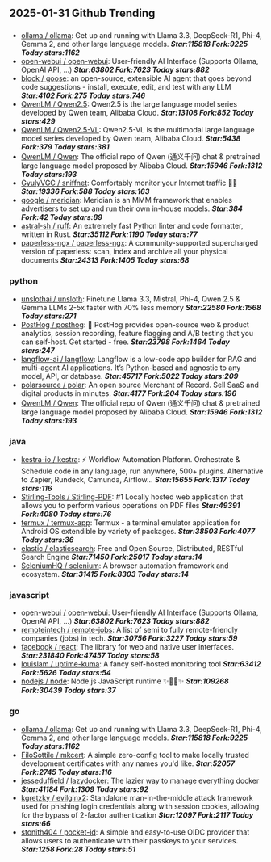 ## 2025-01-31 Github Trending

### 
* [ollama / ollama](https://github.com/ollama/ollama): Get up and running with Llama 3.3, DeepSeek-R1, Phi-4, Gemma 2, and other large language models. ***Star:115818 Fork:9225 Today stars:1162***
* [open-webui / open-webui](https://github.com/open-webui/open-webui): User-friendly AI Interface (Supports Ollama, OpenAI API, ...) ***Star:63802 Fork:7623 Today stars:882***
* [block / goose](https://github.com/block/goose): an open-source, extensible AI agent that goes beyond code suggestions - install, execute, edit, and test with any LLM ***Star:4102 Fork:275 Today stars:746***
* [QwenLM / Qwen2.5](https://github.com/QwenLM/Qwen2.5): Qwen2.5 is the large language model series developed by Qwen team, Alibaba Cloud. ***Star:13108 Fork:852 Today stars:429***
* [QwenLM / Qwen2.5-VL](https://github.com/QwenLM/Qwen2.5-VL): Qwen2.5-VL is the multimodal large language model series developed by Qwen team, Alibaba Cloud. ***Star:5438 Fork:379 Today stars:381***
* [QwenLM / Qwen](https://github.com/QwenLM/Qwen): The official repo of Qwen (通义千问) chat & pretrained large language model proposed by Alibaba Cloud. ***Star:15946 Fork:1312 Today stars:193***
* [GyulyVGC / sniffnet](https://github.com/GyulyVGC/sniffnet): Comfortably monitor your Internet traffic 🕵️‍♂️ ***Star:19336 Fork:588 Today stars:163***
* [google / meridian](https://github.com/google/meridian): Meridian is an MMM framework that enables advertisers to set up and run their own in-house models. ***Star:384 Fork:42 Today stars:89***
* [astral-sh / ruff](https://github.com/astral-sh/ruff): An extremely fast Python linter and code formatter, written in Rust. ***Star:35112 Fork:1190 Today stars:77***
* [paperless-ngx / paperless-ngx](https://github.com/paperless-ngx/paperless-ngx): A community-supported supercharged version of paperless: scan, index and archive all your physical documents ***Star:24313 Fork:1405 Today stars:68***

### python
* [unslothai / unsloth](https://github.com/unslothai/unsloth): Finetune Llama 3.3, Mistral, Phi-4, Qwen 2.5 & Gemma LLMs 2-5x faster with 70% less memory ***Star:22580 Fork:1568 Today stars:271***
* [PostHog / posthog](https://github.com/PostHog/posthog): 🦔 PostHog provides open-source web & product analytics, session recording, feature flagging and A/B testing that you can self-host. Get started - free. ***Star:23798 Fork:1464 Today stars:247***
* [langflow-ai / langflow](https://github.com/langflow-ai/langflow): Langflow is a low-code app builder for RAG and multi-agent AI applications. It’s Python-based and agnostic to any model, API, or database. ***Star:45717 Fork:5022 Today stars:209***
* [polarsource / polar](https://github.com/polarsource/polar): An open source Merchant of Record. Sell SaaS and digital products in minutes. ***Star:4177 Fork:204 Today stars:196***
* [QwenLM / Qwen](https://github.com/QwenLM/Qwen): The official repo of Qwen (通义千问) chat & pretrained large language model proposed by Alibaba Cloud. ***Star:15946 Fork:1312 Today stars:193***

### java
* [kestra-io / kestra](https://github.com/kestra-io/kestra): ⚡ Workflow Automation Platform. Orchestrate & Schedule code in any language, run anywhere, 500+ plugins. Alternative to Zapier, Rundeck, Camunda, Airflow... ***Star:15655 Fork:1317 Today stars:116***
* [Stirling-Tools / Stirling-PDF](https://github.com/Stirling-Tools/Stirling-PDF): #1 Locally hosted web application that allows you to perform various operations on PDF files ***Star:49391 Fork:4080 Today stars:76***
* [termux / termux-app](https://github.com/termux/termux-app): Termux - a terminal emulator application for Android OS extendible by variety of packages. ***Star:38503 Fork:4077 Today stars:36***
* [elastic / elasticsearch](https://github.com/elastic/elasticsearch): Free and Open Source, Distributed, RESTful Search Engine ***Star:71450 Fork:25017 Today stars:14***
* [SeleniumHQ / selenium](https://github.com/SeleniumHQ/selenium): A browser automation framework and ecosystem. ***Star:31415 Fork:8303 Today stars:14***

### javascript
* [open-webui / open-webui](https://github.com/open-webui/open-webui): User-friendly AI Interface (Supports Ollama, OpenAI API, ...) ***Star:63802 Fork:7623 Today stars:882***
* [remoteintech / remote-jobs](https://github.com/remoteintech/remote-jobs): A list of semi to fully remote-friendly companies (jobs) in tech. ***Star:30756 Fork:3227 Today stars:59***
* [facebook / react](https://github.com/facebook/react): The library for web and native user interfaces. ***Star:231840 Fork:47457 Today stars:58***
* [louislam / uptime-kuma](https://github.com/louislam/uptime-kuma): A fancy self-hosted monitoring tool ***Star:63412 Fork:5626 Today stars:54***
* [nodejs / node](https://github.com/nodejs/node): Node.js JavaScript runtime ✨🐢🚀✨ ***Star:109268 Fork:30439 Today stars:37***

### go
* [ollama / ollama](https://github.com/ollama/ollama): Get up and running with Llama 3.3, DeepSeek-R1, Phi-4, Gemma 2, and other large language models. ***Star:115818 Fork:9225 Today stars:1162***
* [FiloSottile / mkcert](https://github.com/FiloSottile/mkcert): A simple zero-config tool to make locally trusted development certificates with any names you'd like. ***Star:52057 Fork:2745 Today stars:116***
* [jesseduffield / lazydocker](https://github.com/jesseduffield/lazydocker): The lazier way to manage everything docker ***Star:41184 Fork:1309 Today stars:92***
* [kgretzky / evilginx2](https://github.com/kgretzky/evilginx2): Standalone man-in-the-middle attack framework used for phishing login credentials along with session cookies, allowing for the bypass of 2-factor authentication ***Star:12097 Fork:2117 Today stars:66***
* [stonith404 / pocket-id](https://github.com/stonith404/pocket-id): A simple and easy-to-use OIDC provider that allows users to authenticate with their passkeys to your services. ***Star:1258 Fork:28 Today stars:51***
